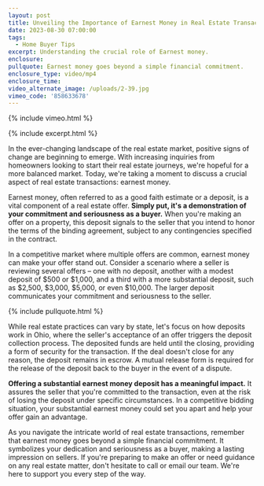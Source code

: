 ```yaml
---
layout: post
title: Unveiling the Importance of Earnest Money in Real Estate Transactions
date: 2023-08-30 07:00:00
tags:
  - Home Buyer Tips
excerpt: Understanding the crucial role of Earnest money.
enclosure:
pullquote: Earnest money goes beyond a simple financial commitment.
enclosure_type: video/mp4
enclosure_time:
video_alternate_image: /uploads/2-39.jpg
vimeo_code: '858633678'
---
```

{% include vimeo.html %}

{% include excerpt.html %}

In the ever-changing landscape of the real estate market, positive signs of change are beginning to emerge. With increasing inquiries from homeowners looking to start their real estate journeys, we're hopeful for a more balanced market. Today, we're taking a moment to discuss a crucial aspect of real estate transactions: earnest money.

Earnest money, often referred to as a good faith estimate or a deposit, is a vital component of a real estate offer. **Simply put, it's a demonstration of your commitment and seriousness as a buyer.** When you're making an offer on a property, this deposit signals to the seller that you intend to honor the terms of the binding agreement, subject to any contingencies specified in the contract.

In a competitive market where multiple offers are common, earnest money can make your offer stand out. Consider a scenario where a seller is reviewing several offers – one with no deposit, another with a modest deposit of $500 or $1,000, and a third with a more substantial deposit, such as $2,500, $3,000, $5,000, or even $10,000. The larger deposit communicates your commitment and seriousness to the seller.

{% include pullquote.html %}

While real estate practices can vary by state, let's focus on how deposits work in Ohio, where the seller's acceptance of an offer triggers the deposit collection process. The deposited funds are held until the closing, providing a form of security for the transaction. If the deal doesn't close for any reason, the deposit remains in escrow. A mutual release form is required for the release of the deposit back to the buyer in the event of a dispute.

**Offering a substantial earnest money deposit has a meaningful impact.** It assures the seller that you're committed to the transaction, even at the risk of losing the deposit under specific circumstances. In a competitive bidding situation, your substantial earnest money could set you apart and help your offer gain an advantage.

As you navigate the intricate world of real estate transactions, remember that earnest money goes beyond a simple financial commitment. It symbolizes your dedication and seriousness as a buyer, making a lasting impression on sellers. If you're preparing to make an offer or need guidance on any real estate matter, don't hesitate to call or email our team. We're here to support you every step of the way.